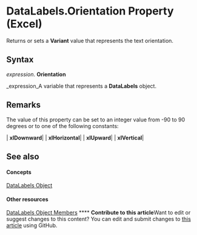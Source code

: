 
# DataLabels.Orientation Property (Excel)

Returns or sets a  **Variant** value that represents the text orientation.


## Syntax

 _expression_. **Orientation**

 _expression_A variable that represents a  **DataLabels** object.


## Remarks

The value of this property can be set to an integer value from -90 to 90 degrees or to one of the following constants:



| **xlDownward**|
| **xlHorizontal**|
| **xlUpward**|
| **xlVertical**|

## See also


#### Concepts


 [DataLabels Object](3d79271e-c702-e785-6984-d838d060a8c5.md)
#### Other resources


 [DataLabels Object Members](3c9d909d-d090-b6ed-8a28-ba62c3459044.md)
****   **Contribute to this article**Want to edit or suggest changes to this content? You can edit and submit changes to  [this article](https://github.com/jhershey00/VBA_Excel_Test/OpenXMLCon/articles/399ebbb1-6a08-b87d-5d3f-0b3e20462303.md) using GitHub.

